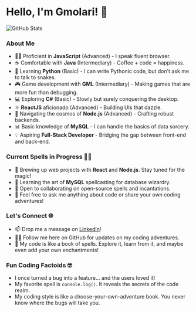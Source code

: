 # Hello, I'm Gmolari! 👋

![GitHub Stats](https://github-readme-stats.vercel.app/api?username=gmolari&show_icons=true&theme=synthwave)

### About Me

- 🧙‍♂️ Proficient in **JavaScript** (Advanced) - I speak fluent browser.
- ☕ Comfortable with **Java** (Intermediary) - Coffee + code = happiness.
- 🐍 Learning **Python** (Basic) - I can write Pythonic code, but don't ask me to talk to snakes.
- 🎮 Game development with **GML** (Intermediary) - Making games that are more fun than debugging.
- 💻 Exploring **C#** (Basic) - Slowly but surely conquering the desktop.
- ⚛️ **ReactJS** aficionado (Advanced) - Building UIs that dazzle.
- 🚀 Navigating the cosmos of **Node.js** (Advanced) - Crafting robust backends.
- 📊 Basic knowledge of **MySQL** - I can handle the basics of data sorcery.
- 💡 Aspiring **Full-Stack Developer** - Bridging the gap between front-end and back-end.

### Current Spells in Progress 🧙‍♂️

- 🔭 Brewing up web projects with **React** and **Node.js**. Stay tuned for the magic!
- 🌱 Learning the art of **MySQL** spellcasting for database wizardry.
- 🤝 Open to collaborating on open-source spells and incantations.
- 💬 Feel free to ask me anything about code or share your own coding adventures!

### Let's Connect 🌐

- 📫 Drop me a message on [LinkedIn](https://www.linkedin.com/in/guilherme-molari-5203a8236/)!
- 🧙‍♂️ Follow me here on GitHub for updates on my coding adventures.
- 📜 My code is like a book of spells. Explore it, learn from it, and maybe even add your own enchantments!

### Fun Coding Factoids 🤓

- I once turned a bug into a feature... and the users loved it!
- My favorite spell is `console.log()`. It reveals the secrets of the code realm.
- My coding style is like a choose-your-own-adventure book. You never know where the bugs will take you.
